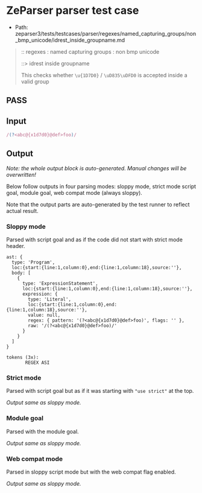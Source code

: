 # ZeParser parser test case

- Path: zeparser3/tests/testcases/parser/regexes/named_capturing_groups/non_bmp_unicode/idrest_inside_groupname.md

> :: regexes : named capturing groups : non bmp unicode
>
> ::> idrest inside groupname
>
> This checks whether `\u{1D7D0}` / `\uD835\uDFD0` is accepted inside a valid group

## PASS

## Input

`````js
/(?<abc@{x1d7d0}@def>foo)/
`````

## Output

_Note: the whole output block is auto-generated. Manual changes will be overwritten!_

Below follow outputs in four parsing modes: sloppy mode, strict mode script goal, module goal, web compat mode (always sloppy).

Note that the output parts are auto-generated by the test runner to reflect actual result.

### Sloppy mode

Parsed with script goal and as if the code did not start with strict mode header.

`````
ast: {
  type: 'Program',
  loc:{start:{line:1,column:0},end:{line:1,column:18},source:''},
  body: [
    {
      type: 'ExpressionStatement',
      loc:{start:{line:1,column:0},end:{line:1,column:18},source:''},
      expression: {
        type: 'Literal',
        loc:{start:{line:1,column:0},end:{line:1,column:18},source:''},
        value: null,
        regex: { pattern: '(?<abc@{x1d7d0}@def>foo)', flags: '' },
        raw: '/(?<abc@{x1d7d0}@def>foo)/'
      }
    }
  ]
}

tokens (3x):
       REGEX ASI
`````

### Strict mode

Parsed with script goal but as if it was starting with `"use strict"` at the top.

_Output same as sloppy mode._

### Module goal

Parsed with the module goal.

_Output same as sloppy mode._

### Web compat mode

Parsed in sloppy script mode but with the web compat flag enabled.

_Output same as sloppy mode._
